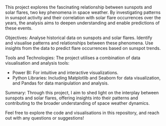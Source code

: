 This project explores the fascinating relationship between sunspots and solar flares, two key phenomena in space weather. By investigating patterns in sunspot activity and their correlation with solar flare occurrences over the years, the analysis aims to deepen understanding and enable predictions of these events.

Objectives:
Analyse historical data on sunspots and solar flares.
Identify and visualise patterns and relationships between these phenomena.
Use insights from the data to predict flare occurrences based on sunspot trends.

Tools and Technologies:
The project utilises a combination of data visualisation and analysis tools:

- Power BI: For intuitive and interactive visualizations.
- Python Libraries: Including Matplotlib and Seaborn for data visualization, and Pandas for data manipulation and analysis.

Summary:
Through this project, I aim to shed light on the interplay between sunspots and solar flares, offering insights into their patterns and contributing to the broader understanding of space weather dynamics.

Feel free to explore the code and visualisations in this repository, and reach out with any questions or suggestions!
